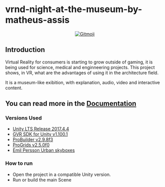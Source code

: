 # vrnd-night-at-the-museum-by-matheus-assis

<p align="center">
	<a href="https://gitmoji.carloscuesta.me">
		<img src="https://img.shields.io/badge/gitmoji-%20😜%20😍-FFDD67.svg?style=flat-square"
			 alt="Gitmoji">
	</a>
</p>

## Introduction
Virtual Reality for consumers is starting to grow outside of gaming, it is being used for science, medical and enginneering projects. This project shows, in VR, what are the advantages of using it in the architecture field.

It is a museum-like exibition, with explanation, audio, video and interactive content.

<!--TODO: If you don't have a VR headset, [you can watch the 360 video version.]() -->

## You can read more in the [Documentation](./Docs/README.md)

### Versions Used
- [Unity LTS Release 2017.4.4](https://unity3d.com/unity/qa/lts-releases?version=2017.4)
- [GVR SDK for Unity v1.100.1](https://github.com/googlevr/gvr-unity-sdk/releases/tag/v1.100.1)
- [ProBuilder v2.9.8f3](https://assetstore.unity.com/packages/tools/modeling/probuilder-111418)
- [ProGrids v2.5.0f0](https://assetstore.unity.com/packages/tools/modeling/progrids-111425)
- [Emil Persson Urban skyboxes](https://opengameart.org/content/urban-skyboxes)



### How to run
- Open the project in a compatible Unity version.
- Run or build the main Scene